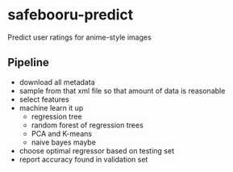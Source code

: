 # safebooru-predict
Predict user ratings for anime-style images

## Pipeline
- download all metadata
- sample from that xml file so that amount of data is reasonable
- select features
- machine learn it up
  - regression tree
  - random forest of regression trees
  - PCA and K-means
  - naive bayes maybe
- choose optimal regressor based on testing set
- report accuracy found in validation set


